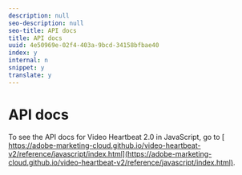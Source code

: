 ```yaml
---
description: null
seo-description: null
seo-title: API docs
title: API docs
uuid: 4e50969e-02f4-403a-9bcd-34158bfbae40
index: y
internal: n
snippet: y
translate: y
---
```


# API docs

To see the API docs for Video Heartbeat 2.0 in JavaScript, go to [ https://adobe-marketing-cloud.github.io/video-heartbeat-v2/reference/javascript/index.html](https://adobe-marketing-cloud.github.io/video-heartbeat-v2/reference/javascript/index.html). 
